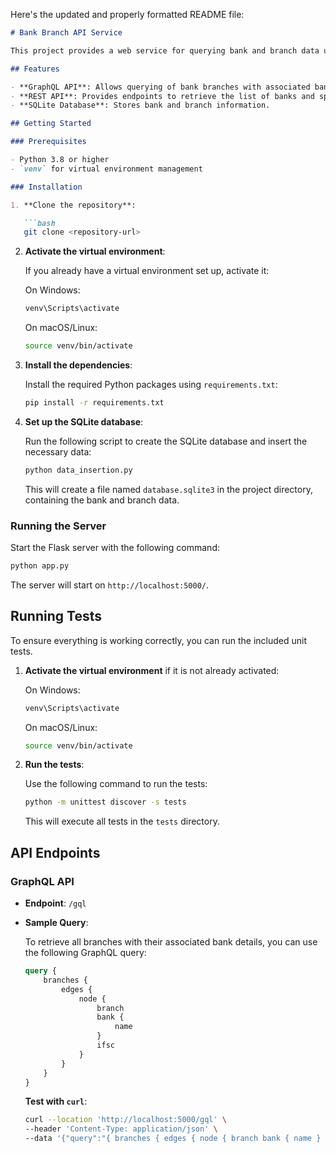 Here's the updated and properly formatted README file:

```markdown
# Bank Branch API Service

This project provides a web service for querying bank and branch data using both GraphQL and REST APIs. The service is built using Python and Flask and interacts with an SQLite database to retrieve bank and branch details.

## Features

- **GraphQL API**: Allows querying of bank branches with associated bank details.
- **REST API**: Provides endpoints to retrieve the list of banks and specific branch details.
- **SQLite Database**: Stores bank and branch information.

## Getting Started

### Prerequisites

- Python 3.8 or higher
- `venv` for virtual environment management

### Installation

1. **Clone the repository**:

   ```bash
   git clone <repository-url>
   ```

2. **Activate the virtual environment**:

   If you already have a virtual environment set up, activate it:

   On Windows:
   ```bash
   venv\Scripts\activate
   ```

   On macOS/Linux:
   ```bash
   source venv/bin/activate
   ```

3. **Install the dependencies**:

   Install the required Python packages using `requirements.txt`:

   ```bash
   pip install -r requirements.txt
   ```

4. **Set up the SQLite database**:

   Run the following script to create the SQLite database and insert the necessary data:

   ```bash
   python data_insertion.py
   ```

   This will create a file named `database.sqlite3` in the project directory, containing the bank and branch data.

### Running the Server

Start the Flask server with the following command:

```bash
python app.py
```

The server will start on `http://localhost:5000/`.

## Running Tests

To ensure everything is working correctly, you can run the included unit tests.

1. **Activate the virtual environment** if it is not already activated:

   On Windows:
   ```bash
   venv\Scripts\activate
   ```

   On macOS/Linux:
   ```bash
   source venv/bin/activate
   ```

2. **Run the tests**:

   Use the following command to run the tests:

   ```bash
   python -m unittest discover -s tests
   ```

   This will execute all tests in the `tests` directory.

## API Endpoints

### GraphQL API

- **Endpoint**: `/gql`
- **Sample Query**: 

  To retrieve all branches with their associated bank details, you can use the following GraphQL query:

  ```graphql
  query {
      branches {
          edges {
              node {
                  branch
                  bank {
                      name
                  }
                  ifsc
              }
          }
      }
  }
  ```

  **Test with `curl`**:

  ```bash
  curl --location 'http://localhost:5000/gql' \
  --header 'Content-Type: application/json' \
  --data '{"query":"{ branches { edges { node { branch bank { name } ifsc } } } }","variables":{}}'
  ```
